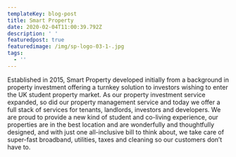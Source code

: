 ```yaml
---
templateKey: blog-post
title: Smart Property
date: 2020-02-04T11:00:39.792Z
description: ' '
featuredpost: true
featuredimage: /img/sp-logo-03-1-.jpg
tags:
  - ''
---
```

Established in 2015, Smart Property developed initially from a background in property investment offering a turnkey solution to investors wishing to enter the UK student property market. As our property investment service expanded, so did our property management service and today we offer a full stack of services for tenants, landlords, investors and developers. We are proud to provide a new kind of student and co-living experience, our properties are in the best location and are wonderfully and thoughtfully designed, and with just one all-inclusive bill to think about, we take care of super-fast broadband, utilities, taxes and cleaning so our customers don’t have to.
